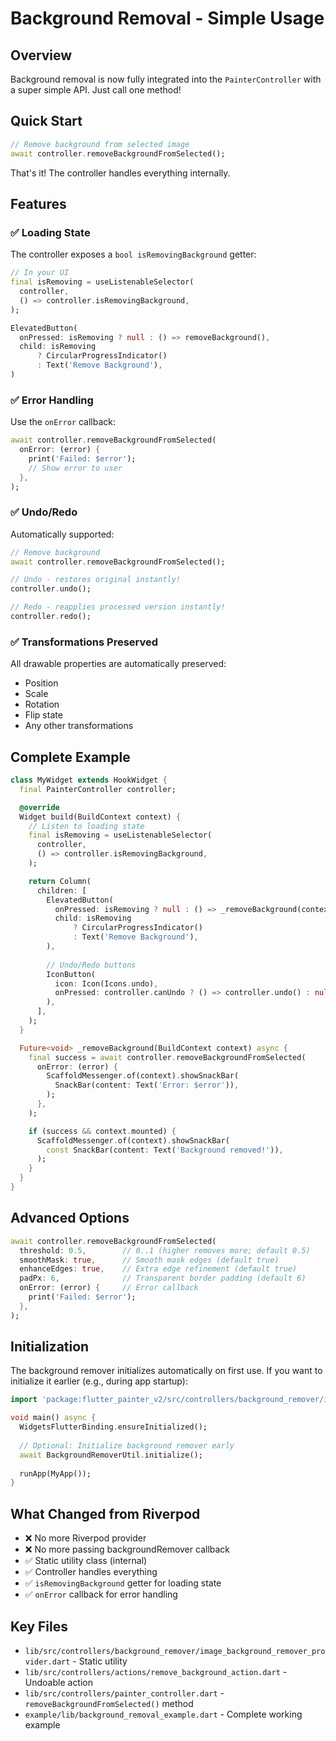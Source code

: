 # Background Removal - Simple Usage

## Overview

Background removal is now fully integrated into the `PainterController` with a super simple API. Just call one method!

## Quick Start

```dart
// Remove background from selected image
await controller.removeBackgroundFromSelected();
```

That's it! The controller handles everything internally.

## Features

### ✅ Loading State

The controller exposes a `bool isRemovingBackground` getter:

```dart
// In your UI
final isRemoving = useListenableSelector(
  controller,
  () => controller.isRemovingBackground,
);

ElevatedButton(
  onPressed: isRemoving ? null : () => removeBackground(),
  child: isRemoving 
      ? CircularProgressIndicator()
      : Text('Remove Background'),
)
```

### ✅ Error Handling

Use the `onError` callback:

```dart
await controller.removeBackgroundFromSelected(
  onError: (error) {
    print('Failed: $error');
    // Show error to user
  },
);
```

### ✅ Undo/Redo

Automatically supported:

```dart
// Remove background
await controller.removeBackgroundFromSelected();

// Undo - restores original instantly!
controller.undo();

// Redo - reapplies processed version instantly!
controller.redo();
```

### ✅ Transformations Preserved

All drawable properties are automatically preserved:
- Position
- Scale  
- Rotation
- Flip state
- Any other transformations

## Complete Example

```dart
class MyWidget extends HookWidget {
  final PainterController controller;

  @override
  Widget build(BuildContext context) {
    // Listen to loading state
    final isRemoving = useListenableSelector(
      controller,
      () => controller.isRemovingBackground,
    );

    return Column(
      children: [
        ElevatedButton(
          onPressed: isRemoving ? null : () => _removeBackground(context),
          child: isRemoving
              ? CircularProgressIndicator()
              : Text('Remove Background'),
        ),
        
        // Undo/Redo buttons
        IconButton(
          icon: Icon(Icons.undo),
          onPressed: controller.canUndo ? () => controller.undo() : null,
        ),
      ],
    );
  }

  Future<void> _removeBackground(BuildContext context) async {
    final success = await controller.removeBackgroundFromSelected(
      onError: (error) {
        ScaffoldMessenger.of(context).showSnackBar(
          SnackBar(content: Text('Error: $error')),
        );
      },
    );

    if (success && context.mounted) {
      ScaffoldMessenger.of(context).showSnackBar(
        const SnackBar(content: Text('Background removed!')),
      );
    }
  }
}
```

## Advanced Options

```dart
await controller.removeBackgroundFromSelected(
  threshold: 0.5,        // 0..1 (higher removes more; default 0.5)
  smoothMask: true,      // Smooth mask edges (default true)
  enhanceEdges: true,    // Extra edge refinement (default true)
  padPx: 6,              // Transparent border padding (default 6)
  onError: (error) {     // Error callback
    print('Failed: $error');
  },
);
```

## Initialization

The background remover initializes automatically on first use. If you want to initialize it earlier (e.g., during app startup):

```dart
import 'package:flutter_painter_v2/src/controllers/background_remover/image_background_remover_provider.dart';

void main() async {
  WidgetsFlutterBinding.ensureInitialized();
  
  // Optional: Initialize background remover early
  await BackgroundRemoverUtil.initialize();
  
  runApp(MyApp());
}
```

## What Changed from Riverpod

- ❌ No more Riverpod provider
- ❌ No more passing backgroundRemover callback
- ✅ Static utility class (internal)
- ✅ Controller handles everything
- ✅ `isRemovingBackground` getter for loading state
- ✅ `onError` callback for error handling

## Key Files

- `lib/src/controllers/background_remover/image_background_remover_provider.dart` - Static utility
- `lib/src/controllers/actions/remove_background_action.dart` - Undoable action
- `lib/src/controllers/painter_controller.dart` - `removeBackgroundFromSelected()` method
- `example/lib/background_removal_example.dart` - Complete working example
